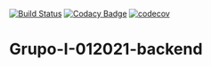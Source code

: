 [![Build Status](https://travis-ci.org/barreirogustavounq/Grupo-I-012021-backend.svg?branch=gustavoBranch)](https://travis-ci.org/barreirogustavounq/Grupo-I-012021-backend)
[![Codacy Badge](https://app.codacy.com/project/badge/Grade/54409f2679b14e0c9952ebe3113ad2b3)](https://www.codacy.com/gh/barreirogustavounq/Grupo-I-012021-backend/dashboard?utm_source=github.com&amp;utm_medium=referral&amp;utm_content=barreirogustavounq/Grupo-I-012021-backend&amp;utm_campaign=Badge_Grade)
[![codecov](https://codecov.io/gh/lautarolaghezza/Grupo-I-012021-backend/branch/gustavoBranch/graph/badge.svg?token=N65JNQHRDQ)](https://codecov.io/gh/lautarolaghezza/Grupo-I-012021-backend)
# Grupo-I-012021-backend


